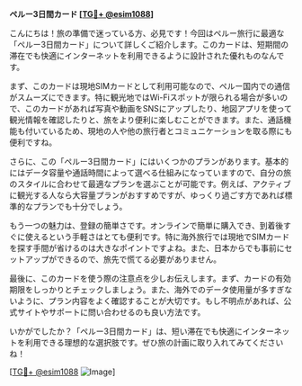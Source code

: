 **ペルー3日間カード [[TG💪+ @esim1088](https://t.me/s/esim1088)]**

こんにちは！旅の準備で迷っている方、必見です！今回はペルー旅行に最適な「ペルー3日間カード」について詳しくご紹介します。このカードは、短期間の滞在でも快適にインターネットを利用できるように設計された優れものなんです。

まず、このカードは現地SIMカードとして利用可能なので、ペルー国内での通信がスムーズにできます。特に観光地ではWi-Fiスポットが限られる場合が多いので、このカードがあれば写真や動画をSNSにアップしたり、地図アプリを使って観光情報を確認したりと、旅をより便利に楽しむことができます。また、通話機能も付いているため、現地の人や他の旅行者とコミュニケーションを取る際にも便利ですね。

さらに、この「ペルー3日間カード」にはいくつかのプランがあります。基本的にはデータ容量や通話時間によって選べる仕組みになっていますので、自分の旅のスタイルに合わせて最適なプランを選ぶことが可能です。例えば、アクティブに観光する人なら大容量プランがおすすめですが、ゆっくり過ごす方であれば標準的なプランでも十分でしょう。

もう一つの魅力は、登録の簡単さです。オンラインで簡単に購入でき、到着後すぐに使えるという手軽さはとても便利です。特に海外旅行では現地でSIMカードを探す手間が省けるのは大きなポイントですよね。また、日本からでも事前にセットアップができるので、旅先で慌てる必要がありません。

最後に、このカードを使う際の注意点を少しお伝えします。まず、カードの有効期限をしっかりとチェックしましょう。また、海外でのデータ使用量が多すぎないように、プラン内容をよく確認することが大切です。もし不明点があれば、公式サイトやサポートに問い合わせるのも良い方法です。

いかがでしたか？「ペルー3日間カード」は、短い滞在でも快適にインターネットを利用できる理想的な選択肢です。ぜひ旅の計画に取り入れてみてくださいね！

[[TG💪+ @esim1088](https://t.me/s/esim1088) ![Image](https://i.postimg.cc/Y0z9fWf4/image.png)]